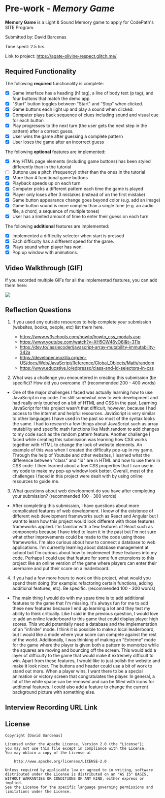 # Pre-work - *Memory Game*

**Memory Game** is a Light & Sound Memory game to apply for CodePath's SITE Program. 

Submitted by: David Barcenas

Time spent: 2.5 hrs

Link to project: https://agate-olivine-respect.glitch.me/

## Required Functionality

The following **required** functionality is complete:

* [x] Game interface has a heading (h1 tag), a line of body text (p tag), and four buttons that match the demo app
* [x] "Start" button toggles between "Start" and "Stop" when clicked. 
* [x] Game buttons each light up and play a sound when clicked. 
* [x] Computer plays back sequence of clues including sound and visual cue for each button
* [x] Play progresses to the next turn (the user gets the next step in the pattern) after a correct guess. 
* [x] User wins the game after guessing a complete pattern
* [x] User loses the game after an incorrect guess

The following **optional** features are implemented:

* [x] Any HTML page elements (including game buttons) has been styled differently than in the tutorial
* [ ] Buttons use a pitch (frequency) other than the ones in the tutorial
* [x] More than 4 functional game buttons
* [x] Playback speeds up on each turn
* [x] Computer picks a different pattern each time the game is played
* [x] Player only loses after 3 mistakes (instead of on the first mistake)
* [x] Game button appearance change goes beyond color (e.g. add an image)
* [x] Game button sound is more complex than a single tone (e.g. an audio file, a chord, a sequence of multiple tones)
* [x] User has a limited amount of time to enter their guess on each turn

The following **additional** features are implemented:

* [x] Implemented a difficulty selector when start is pressed
* [x] Each difficulty has a different speed for the game.
* [x] Plays sound when player has won.
* [x] Pop up window with animations.  

## Video Walkthrough (GIF)

If you recorded multiple GIFs for all the implemented features, you can add them here:

![](https://i.imgur.com/GTPlpzV.gif)

## Reflection Questions
1. If you used any outside resources to help complete your submission (websites, books, people, etc) list them here. 

    * https://www.w3schools.com/howto/howto_css_modals.asp
    * https://www.youtube.com/watch?v=XH5OW46yO8I&t=311s
    * https://dev.to/lassiecoder/javascript-array-mutability-immutability-342a
    * https://developer.mozilla.org/en-US/docs/Web/JavaScript/Reference/Global_Objects/Math/random
    * https://www.educative.io/edpresso/class-and-id-selectors-in-css
    

2. What was a challenge you encountered in creating this submission (be specific)? How did you overcome it? (recommended 200 - 400 words) 

*   One of the major challenges I faced was actually learning how to use JavaScript in my code. I'm still somewhat new to web development and had really only touched on a bit of HTML and CSS in the past. Learning JavaScript for this project wasn't that difficult, however, because I had access to the internet and helpful resources. JavaScript is very similar to other languages I have used in the past so most of the syntax looks the same. I had to research a few things about JavaScript such as array mutability and specific math functions like Math.random to add changes to my code such as the random pattern feature. Another challenge I faced while creating this submission was learning how CSS works together with HTML to change the look of website elements. An example of this was when I created the difficulty pop-up in my game. Through the help of Youtube and other websites, I learned what the difference between "class" and "id" are in HTML and how to use them in CSS code. I then learned about a few CSS properties that I can use in my code to make my pop-up window look better. Overall, most of the challenges I faced in this project were dealt with by using online resources to guide me.

3. What questions about web development do you have after completing your submission? (recommended 100 - 300 words) 

*   After completing this submission, I have questions about more complicated features of web development. I know of the existence of different web development frameworks such as React and Angular but I want to learn how this project would look different with those features frameworks applied. I'm familiar with a few features of React such as components because I have tried to learn it in the past but I'm not sure what other improvements could be made to the code using those frameworks. I'm also curious about how to connect a database to web applications. I'm currently learning about database management at school but I'm curious about how to implemenet these features into my code. Perhaps I could use that feature for some fun extensions to this project like an online version of the game where players can enter their username and put their score on a leaderboard.

4. If you had a few more hours to work on this project, what would you spend them doing (for example: refactoring certain functions, adding additional features, etc). Be specific. (recommended 100 - 300 words)

*  The main thing I would do with my spare time is to add additional features to the game that I'm missing. It's always fun for me to add these new features because I end up learning a lot and they test my ability to think critically. Like I said in the previous question, I would love to add an online leaderboard to this game that could display player high scores. This would potentially need a database and the implementation of an "infinite" mode. I think it is possible to make a local leaderboard, but I would like a mode where your score can compete against the rest of the world. Additionally, I was thinking of making an "Extreme" mode for the game where the player is given both a pattern to memorize while the squares are moving and bouncing off the screen. This would add a layer of difficulty to the game that would make it extremely difficult to win. Apart from these features, I would like to just polish the website and make it look nicer. The buttons and header could use a bit of work to stand out more. When a player wins, I want there to be a special animation or victory screen that congratulates the player. In general, a lot of the white space can be removed and can be filled with icons for additonal features. I could also add a feature to change the current background picture with something else.


## Interview Recording URL Link




## License

    Copyright [David Barcenas]

    Licensed under the Apache License, Version 2.0 (the "License");
    you may not use this file except in compliance with the License.
    You may obtain a copy of the License at

        http://www.apache.org/licenses/LICENSE-2.0

    Unless required by applicable law or agreed to in writing, software
    distributed under the License is distributed on an "AS IS" BASIS,
    WITHOUT WARRANTIES OR CONDITIONS OF ANY KIND, either express or implied.
    See the License for the specific language governing permissions and
    limitations under the License.
